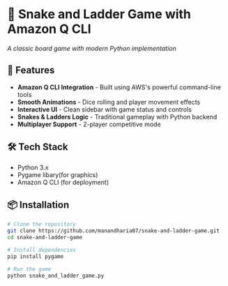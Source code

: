 # 🐍 Snake and Ladder Game with Amazon Q CLI
 
*A classic board game with modern Python implementation*

## 🚀 Features
- **Amazon Q CLI Integration** - Built using AWS's powerful command-line tools
- **Smooth Animations** - Dice rolling and player movement effects
- **Interactive UI** - Clean sidebar with game status and controls
- **Snakes & Ladders Logic** - Traditional gameplay with Python backend
- **Multiplayer Support** - 2-player competitive mode

## 🛠️ Tech Stack
- Python 3.x
- Pygame libary(for graphics)
- Amazon Q CLI (for deployment)

## 📦 Installation
```bash
# Clone the repository
git clone https://github.com/manandharia07/snake-and-ladder-game.git
cd snake-and-ladder-game

# Install dependencies
pip install pygame 

# Run the game
python snake_and_ladder_game.py
